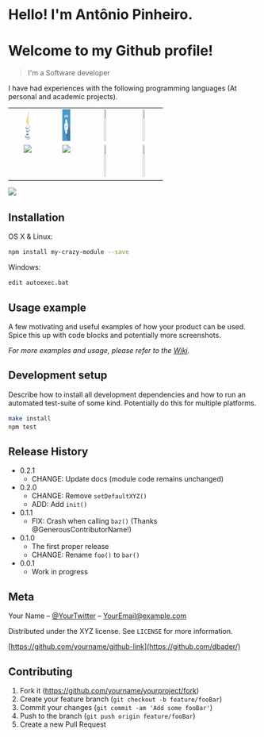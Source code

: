 # Hello! I'm Antônio Pinheiro.
# Welcome to my Github profile!
> I'm a Software developer

I have had experiences with the following programming languages (At personal and academic projects).

<table>
  <tbody>
    <tr valign="top">
      <td width="25%" align="center">
        <img height="64px" width="25%" src="/svg/java.svg">
      </td>
      <td width="25%" align="center">
        <img height="64px" width="25%" src="/svg/python.svg">
      </td>
      <td width="25%" align="center">
        <img height="64px" width="25%" src="https://cdn.svgporn.com/logos/java.svg">
      </td>
      <td width="25%" align="center">
        <img height="64px" width="25%" src="https://cdn.svgporn.com/logos/javascript.svg">
      </td>
    </tr>
    <tr valign="top">
      <td width="25%" align="center">
        <img height="64px" src="https://upload.wikimedia.org/wikipedia/commons/thumb/3/36/Groovy-logo.svg/1200px-Groovy-logo.svg.png">
      </td>
      <td width="25%" align="center">
        <img height="64px" src="https://avatars0.githubusercontent.com/u/1481354?s=400&v=4g">
      </td>
      <td width="25%" align="center">
        <img height="64px" width="25%" src="https://cdn.svgporn.com/logos/python.svg">
      </td>
      <td width="25%" align="center">
        <img height="64px" width="25%" src="https://cdn.svgporn.com/logos/perl.svg">
      </td>
    </tr>
  </tbody>
</table>

![](header.png)

## Installation

OS X & Linux:

```sh
npm install my-crazy-module --save
```

Windows:

```sh
edit autoexec.bat
```

## Usage example

A few motivating and useful examples of how your product can be used. Spice this up with code blocks and potentially more screenshots.

_For more examples and usage, please refer to the [Wiki][wiki]._

## Development setup

Describe how to install all development dependencies and how to run an automated test-suite of some kind. Potentially do this for multiple platforms.

```sh
make install
npm test
```

## Release History

* 0.2.1
    * CHANGE: Update docs (module code remains unchanged)
* 0.2.0
    * CHANGE: Remove `setDefaultXYZ()`
    * ADD: Add `init()`
* 0.1.1
    * FIX: Crash when calling `baz()` (Thanks @GenerousContributorName!)
* 0.1.0
    * The first proper release
    * CHANGE: Rename `foo()` to `bar()`
* 0.0.1
    * Work in progress

## Meta

Your Name – [@YourTwitter](https://twitter.com/dbader_org) – YourEmail@example.com

Distributed under the XYZ license. See ``LICENSE`` for more information.

[https://github.com/yourname/github-link](https://github.com/dbader/)

## Contributing

1. Fork it (<https://github.com/yourname/yourproject/fork>)
2. Create your feature branch (`git checkout -b feature/fooBar`)
3. Commit your changes (`git commit -am 'Add some fooBar'`)
4. Push to the branch (`git push origin feature/fooBar`)
5. Create a new Pull Request

<!-- Markdown link & img dfn's -->
[npm-image]: https://img.shields.io/npm/v/datadog-metrics.svg?style=flat-square
[npm-url]: https://npmjs.org/package/datadog-metrics
[npm-downloads]: https://img.shields.io/npm/dm/datadog-metrics.svg?style=flat-square
[travis-image]: https://img.shields.io/travis/dbader/node-datadog-metrics/master.svg?style=flat-square
[travis-url]: https://travis-ci.org/dbader/node-datadog-metrics
[wiki]: https://github.com/yourname/yourproject/wiki
